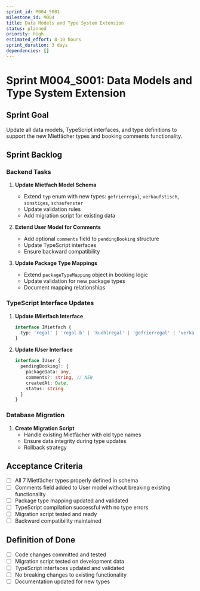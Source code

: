 ```yaml
---
sprint_id: M004_S001
milestone_id: M004
title: Data Models and Type System Extension
status: planned
priority: high
estimated_effort: 8-10 hours
sprint_duration: 3 days
dependencies: []
---
```


# Sprint M004_S001: Data Models and Type System Extension

## Sprint Goal
Update all data models, TypeScript interfaces, and type definitions to support the new Mietfächer types and booking comments functionality.

## Sprint Backlog

### Backend Tasks
1. **Update Mietfach Model Schema**
   - Extend `typ` enum with new types: `gefrierregal`, `verkaufstisch`, `sonstiges`, `schaufenster`
   - Update validation rules
   - Add migration script for existing data

2. **Extend User Model for Comments**
   - Add optional `comments` field to `pendingBooking` structure
   - Update TypeScript interfaces
   - Ensure backward compatibility

3. **Update Package Type Mappings**
   - Extend `packageTypeMapping` object in booking logic
   - Update validation for new package types
   - Document mapping relationships

### TypeScript Interface Updates
1. **Update IMietfach Interface**
   ```typescript
   interface IMietfach {
     typ: 'regal' | 'regal-b' | 'kuehlregal' | 'gefrierregal' | 'verkaufstisch' | 'sonstiges' | 'schaufenster'
   }
   ```

2. **Update IUser Interface**
   ```typescript
   interface IUser {
     pendingBooking?: {
       packageData: any,
       comments?: string, // NEW
       createdAt: Date,
       status: string
     }
   }
   ```

### Database Migration
1. **Create Migration Script**
   - Handle existing Mietfächer with old type names
   - Ensure data integrity during type updates
   - Rollback strategy

## Acceptance Criteria
- [ ] All 7 Mietfächer types properly defined in schema
- [ ] Comments field added to User model without breaking existing functionality
- [ ] Package type mapping updated and validated
- [ ] TypeScript compilation successful with no type errors
- [ ] Migration script tested and ready
- [ ] Backward compatibility maintained

## Definition of Done
- [ ] Code changes committed and tested
- [ ] Migration script tested on development data
- [ ] TypeScript interfaces updated and validated
- [ ] No breaking changes to existing functionality
- [ ] Documentation updated for new types